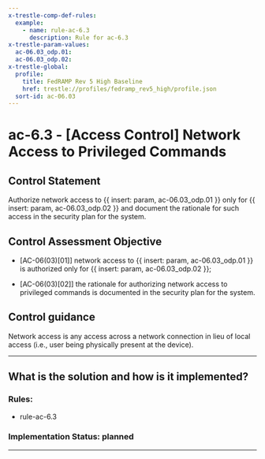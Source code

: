 ```yaml
---
x-trestle-comp-def-rules:
  example:
    - name: rule-ac-6.3
      description: Rule for ac-6.3
x-trestle-param-values:
  ac-06.03_odp.01:
  ac-06.03_odp.02:
x-trestle-global:
  profile:
    title: FedRAMP Rev 5 High Baseline
    href: trestle://profiles/fedramp_rev5_high/profile.json
  sort-id: ac-06.03
---
```


# ac-6.3 - \[Access Control\] Network Access to Privileged Commands

## Control Statement

Authorize network access to {{ insert: param, ac-06.03_odp.01 }} only for {{ insert: param, ac-06.03_odp.02 }} and document the rationale for such access in the security plan for the system.

## Control Assessment Objective

- \[AC-06(03)[01]\] network access to {{ insert: param, ac-06.03_odp.01 }} is authorized only for {{ insert: param, ac-06.03_odp.02 }};

- \[AC-06(03)[02]\] the rationale for authorizing network access to privileged commands is documented in the security plan for the system.

## Control guidance

Network access is any access across a network connection in lieu of local access (i.e., user being physically present at the device).

______________________________________________________________________

## What is the solution and how is it implemented?

<!-- For implementation status enter one of: implemented, partial, planned, alternative, not-applicable -->

<!-- Note that the list of rules under ### Rules: is read-only and changes will not be captured after assembly to JSON -->

<!-- Add control implementation description here for control: ac-6.3 -->

### Rules:

  - rule-ac-6.3

### Implementation Status: planned

______________________________________________________________________

